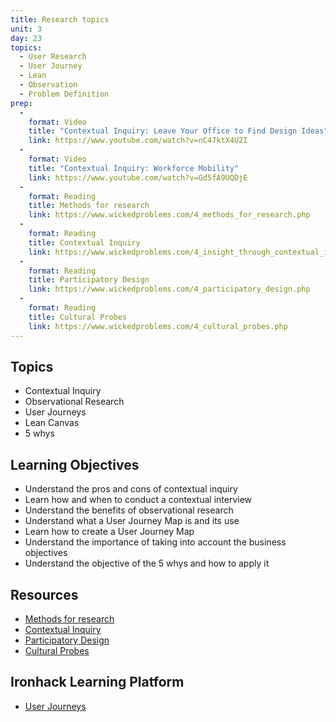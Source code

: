 ```yaml
---
title: Research topics
unit: 3
day: 23
topics:
  - User Research
  - User Journey
  - Lean
  - Observation
  - Problem Definition
prep:
  -
    format: Video
    title: "Contextual Inquiry: Leave Your Office to Find Design Ideas"
    link: https://www.youtube.com/watch?v=nC47ktX4U2I
  -
    format: Video
    title: "Contextual Inquiry: Workforce Mobility"
    link: https://www.youtube.com/watch?v=Gd5fA9UQDjE
  -
    format: Reading
    title: Methods for research
    link: https://www.wickedproblems.com/4_methods_for_research.php
  -
    format: Reading
    title: Contextual Inquiry
    link: https://www.wickedproblems.com/4_insight_through_contextual_inquiry.php
  -
    format: Reading
    title: Participatory Design
    link: https://www.wickedproblems.com/4_participatory_design.php
  -
    format: Reading
    title: Cultural Probes
    link: https://www.wickedproblems.com/4_cultural_probes.php
---
```


Topics
------

- Contextual Inquiry
- Observational Research
- User Journeys
- Lean Canvas
- 5 whys


Learning Objectives
-------------------

- Understand the pros and cons of contextual inquiry
- Learn how and when to conduct a contextual interview
- Understand the benefits of observational research
- Understand what a User Journey Map is and its use
- Learn how to create a User Journey Map
- Understand the importance of taking into account the business objectives
- Understand the objective of the 5 whys and how to apply it


Resources
----------
- [Methods for research](https://www.wickedproblems.com/4_methods_for_research.php)
- [Contextual Inquiry](https://www.wickedproblems.com/4_insight_through_contextual_inquiry.php)
- [Participatory Design](https://www.wickedproblems.com/4_participatory_design.php)
- [Cultural Probes](https://www.wickedproblems.com/4_cultural_probes.php)


Ironhack Learning Platform
-----------

- [User Journeys](http://learn.ironhack.com/#/learning_unit/7021)
